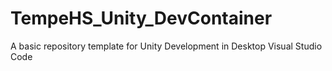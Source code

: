 # TempeHS_Unity_DevContainer
A basic repository template for Unity Development in Desktop Visual Studio Code
